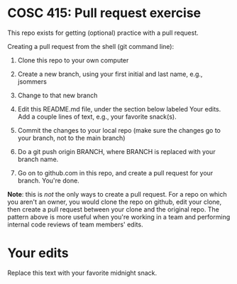# COSC 415: Pull request exercise

This repo exists for getting (optional) practice with a pull request.

Creating a pull request from the shell (git command line):

 1. Clone this repo to your own computer 

 2. Create a new branch, using your first initial and last name, e.g., jsommers

 3. Change to that new branch

 4. Edit this README.md file, under the section below labeled Your edits. Add a couple lines of text, e.g., your favorite snack(s).

 5. Commit the changes to your local repo (make sure the changes go to your branch, not to the main branch)

 6. Do a git push origin BRANCH, where BRANCH is replaced with your branch name.

 7. Go on to github.com in this repo, and create a pull request for your branch. You're done.


**Note**: this is _not_ the only ways to create a pull request. For a repo on which you aren't an owner, you would clone the repo on github, edit your clone, then create a pull request between your clone and the original repo. The pattern above is more useful when you're working in a team and performing internal code reviews of team members' edits.

# Your edits

Replace this text with your favorite midnight snack.
